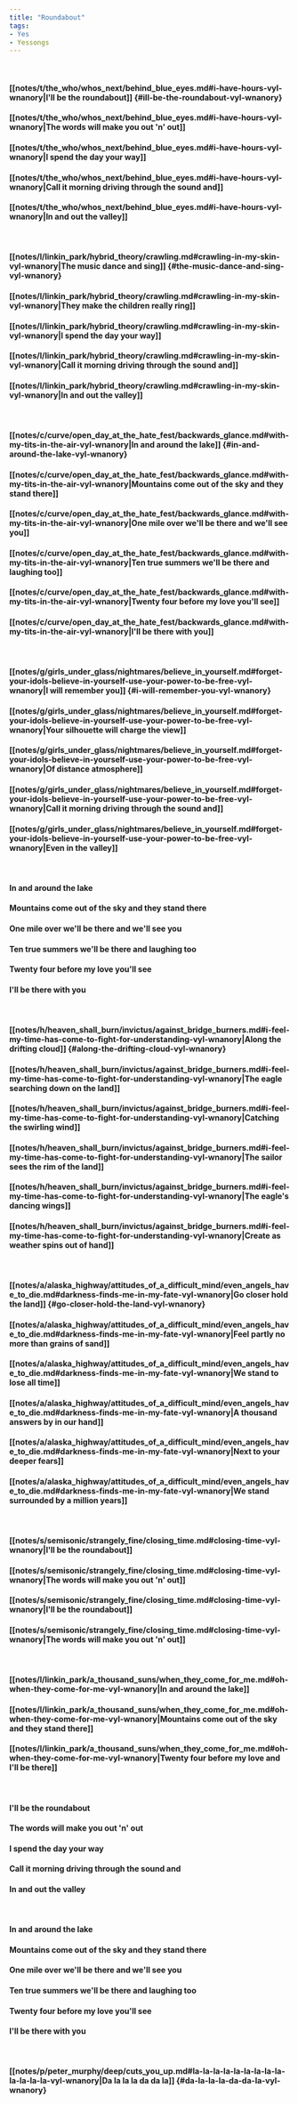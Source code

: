 ```yaml
---
title: "Roundabout"
tags:
- Yes
- Yessongs
---
```

&nbsp;
#### [[notes/t/the_who/whos_next/behind_blue_eyes.md#i-have-hours-vyl-wnanory|I'll be the roundabout]] {#ill-be-the-roundabout-vyl-wnanory}
#### [[notes/t/the_who/whos_next/behind_blue_eyes.md#i-have-hours-vyl-wnanory|The words will make you out 'n' out]]
#### [[notes/t/the_who/whos_next/behind_blue_eyes.md#i-have-hours-vyl-wnanory|I spend the day your way]]
#### [[notes/t/the_who/whos_next/behind_blue_eyes.md#i-have-hours-vyl-wnanory|Call it morning driving through the sound and]]
#### [[notes/t/the_who/whos_next/behind_blue_eyes.md#i-have-hours-vyl-wnanory|In and out the valley]]
&nbsp;
#### [[notes/l/linkin_park/hybrid_theory/crawling.md#crawling-in-my-skin-vyl-wnanory|The music dance and sing]] {#the-music-dance-and-sing-vyl-wnanory}
#### [[notes/l/linkin_park/hybrid_theory/crawling.md#crawling-in-my-skin-vyl-wnanory|They make the children really ring]]
#### [[notes/l/linkin_park/hybrid_theory/crawling.md#crawling-in-my-skin-vyl-wnanory|I spend the day your way]]
#### [[notes/l/linkin_park/hybrid_theory/crawling.md#crawling-in-my-skin-vyl-wnanory|Call it morning driving through the sound and]]
#### [[notes/l/linkin_park/hybrid_theory/crawling.md#crawling-in-my-skin-vyl-wnanory|In and out the valley]]
&nbsp;
#### [[notes/c/curve/open_day_at_the_hate_fest/backwards_glance.md#with-my-tits-in-the-air-vyl-wnanory|In and around the lake]] {#in-and-around-the-lake-vyl-wnanory}
#### [[notes/c/curve/open_day_at_the_hate_fest/backwards_glance.md#with-my-tits-in-the-air-vyl-wnanory|Mountains come out of the sky and they stand there]]
#### [[notes/c/curve/open_day_at_the_hate_fest/backwards_glance.md#with-my-tits-in-the-air-vyl-wnanory|One mile over we'll be there and we'll see you]]
#### [[notes/c/curve/open_day_at_the_hate_fest/backwards_glance.md#with-my-tits-in-the-air-vyl-wnanory|Ten true summers we'll be there and laughing too]]
#### [[notes/c/curve/open_day_at_the_hate_fest/backwards_glance.md#with-my-tits-in-the-air-vyl-wnanory|Twenty four before my love you'll see]]
#### [[notes/c/curve/open_day_at_the_hate_fest/backwards_glance.md#with-my-tits-in-the-air-vyl-wnanory|I'll be there with you]]
&nbsp;
#### [[notes/g/girls_under_glass/nightmares/believe_in_yourself.md#forget-your-idols-believe-in-yourself-use-your-power-to-be-free-vyl-wnanory|I will remember you]] {#i-will-remember-you-vyl-wnanory}
#### [[notes/g/girls_under_glass/nightmares/believe_in_yourself.md#forget-your-idols-believe-in-yourself-use-your-power-to-be-free-vyl-wnanory|Your silhouette will charge the view]]
#### [[notes/g/girls_under_glass/nightmares/believe_in_yourself.md#forget-your-idols-believe-in-yourself-use-your-power-to-be-free-vyl-wnanory|Of distance atmosphere]]
#### [[notes/g/girls_under_glass/nightmares/believe_in_yourself.md#forget-your-idols-believe-in-yourself-use-your-power-to-be-free-vyl-wnanory|Call it morning driving through the sound and]]
#### [[notes/g/girls_under_glass/nightmares/believe_in_yourself.md#forget-your-idols-believe-in-yourself-use-your-power-to-be-free-vyl-wnanory|Even in the valley]]
&nbsp;
#### In and around the lake
#### Mountains come out of the sky and they stand there
#### One mile over we'll be there and we'll see you
#### Ten true summers we'll be there and laughing too
#### Twenty four before my love you'll see
#### I'll be there with you
&nbsp;
#### [[notes/h/heaven_shall_burn/invictus/against_bridge_burners.md#i-feel-my-time-has-come-to-fight-for-understanding-vyl-wnanory|Along the drifting cloud]] {#along-the-drifting-cloud-vyl-wnanory}
#### [[notes/h/heaven_shall_burn/invictus/against_bridge_burners.md#i-feel-my-time-has-come-to-fight-for-understanding-vyl-wnanory|The eagle searching down on the land]]
#### [[notes/h/heaven_shall_burn/invictus/against_bridge_burners.md#i-feel-my-time-has-come-to-fight-for-understanding-vyl-wnanory|Catching the swirling wind]]
#### [[notes/h/heaven_shall_burn/invictus/against_bridge_burners.md#i-feel-my-time-has-come-to-fight-for-understanding-vyl-wnanory|The sailor sees the rim of the land]]
#### [[notes/h/heaven_shall_burn/invictus/against_bridge_burners.md#i-feel-my-time-has-come-to-fight-for-understanding-vyl-wnanory|The eagle's dancing wings]]
#### [[notes/h/heaven_shall_burn/invictus/against_bridge_burners.md#i-feel-my-time-has-come-to-fight-for-understanding-vyl-wnanory|Create as weather spins out of hand]]
&nbsp;
#### [[notes/a/alaska_highway/attitudes_of_a_difficult_mind/even_angels_have_to_die.md#darkness-finds-me-in-my-fate-vyl-wnanory|Go closer hold the land]] {#go-closer-hold-the-land-vyl-wnanory}
#### [[notes/a/alaska_highway/attitudes_of_a_difficult_mind/even_angels_have_to_die.md#darkness-finds-me-in-my-fate-vyl-wnanory|Feel partly no more than grains of sand]]
#### [[notes/a/alaska_highway/attitudes_of_a_difficult_mind/even_angels_have_to_die.md#darkness-finds-me-in-my-fate-vyl-wnanory|We stand to lose all time]]
#### [[notes/a/alaska_highway/attitudes_of_a_difficult_mind/even_angels_have_to_die.md#darkness-finds-me-in-my-fate-vyl-wnanory|A thousand answers by in our hand]]
#### [[notes/a/alaska_highway/attitudes_of_a_difficult_mind/even_angels_have_to_die.md#darkness-finds-me-in-my-fate-vyl-wnanory|Next to your deeper fears]]
#### [[notes/a/alaska_highway/attitudes_of_a_difficult_mind/even_angels_have_to_die.md#darkness-finds-me-in-my-fate-vyl-wnanory|We stand surrounded by a million years]]
&nbsp;
#### [[notes/s/semisonic/strangely_fine/closing_time.md#closing-time-vyl-wnanory|I'll be the roundabout]]
#### [[notes/s/semisonic/strangely_fine/closing_time.md#closing-time-vyl-wnanory|The words will make you out 'n' out]]
#### [[notes/s/semisonic/strangely_fine/closing_time.md#closing-time-vyl-wnanory|I'll be the roundabout]]
#### [[notes/s/semisonic/strangely_fine/closing_time.md#closing-time-vyl-wnanory|The words will make you out 'n' out]]
&nbsp;
#### [[notes/l/linkin_park/a_thousand_suns/when_they_come_for_me.md#oh-when-they-come-for-me-vyl-wnanory|In and around the lake]]
#### [[notes/l/linkin_park/a_thousand_suns/when_they_come_for_me.md#oh-when-they-come-for-me-vyl-wnanory|Mountains come out of the sky and they stand there]]
#### [[notes/l/linkin_park/a_thousand_suns/when_they_come_for_me.md#oh-when-they-come-for-me-vyl-wnanory|Twenty four before my love and I'll be there]]
&nbsp;
#### I'll be the roundabout
#### The words will make you out 'n' out
#### I spend the day your way
#### Call it morning driving through the sound and
#### In and out the valley
&nbsp;
#### In and around the lake
#### Mountains come out of the sky and they stand there
#### One mile over we'll be there and we'll see you
#### Ten true summers we'll be there and laughing too
#### Twenty four before my love you'll see
#### I'll be there with you
&nbsp;
#### [[notes/p/peter_murphy/deep/cuts_you_up.md#la-la-la-la-la-la-la-la-la-la-la-la-la-vyl-wnanory|Da la la la da da la]] {#da-la-la-la-da-da-la-vyl-wnanory}
